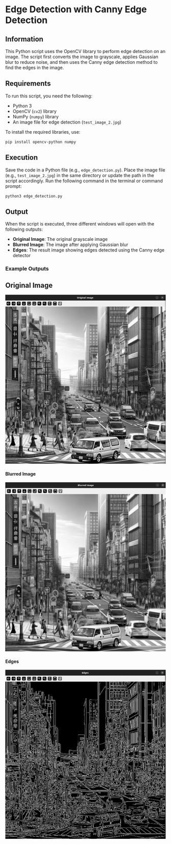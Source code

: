 # Edge Detection with Canny Edge Detection

## Information

This Python script uses the OpenCV library to perform edge detection on an image. The script first converts the image to grayscale, applies Gaussian blur to reduce noise, and then uses the Canny edge detection method to find the edges in the image.

## Requirements

To run this script, you need the following:

- Python 3
- OpenCV (`cv2`) library
- NumPy (`numpy`) library
- An image file for edge detection (`test_image_2.jpg`)

To install the required libraries, use:

```
pip install opencv-python numpy
```

## Execution

Save the code in a Python file (e.g., `edge_detection.py`).
Place the image file (e.g., `test_image_2.jpg`) in the same directory or update the path in the script accordingly.
Run the following command in the terminal or command prompt:

```
python3 edge_detection.py
```

## Output

When the script is executed, three different windows will open with the following outputs:

- **Original Image**: The original grayscale image
- **Blurred Image**: The image after applying Gaussian blur
- **Edges**: The result image showing edges detected using the Canny edge detector

### Example Outputs

## Original Image
![Original Image](img/borg.png)

#### Blurred Image
![Blurred Image](img/blur.png)

#### Edges
![Edges](img/bmask.png)
